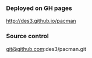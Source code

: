 
### Deployed on GH pages

http://des3.github.io/pacman


### Source control

git@github.com:des3/pacman.git



